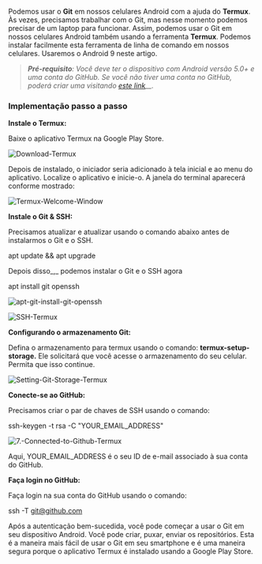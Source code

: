 Podemos usar o **Git** em nossos celulares Android com a ajuda do **Termux**. Às vezes, precisamos trabalhar com o Git, mas nesse momento podemos precisar de um laptop para funcionar. Assim, podemos usar o Git em nossos celulares Android também usando a ferramenta **Termux**. Podemos instalar facilmente esta ferramenta de linha de comando em nossos celulares. Usaremos o Android 9 neste artigo.

> **_Pré-requisito_**_: Você deve ter o dispositivo com Android versão 5.0+ e uma conta do GitHub. Se você não tiver uma conta no GitHub, poderá criar uma visitando_ _[este link](https://github.com/)__._

### **Implementação passo a passo**

**Instale o Termux:**

Baixe o aplicativo Termux na Google Play Store.

![Download-Termux](https://media.geeksforgeeks.org/wp-content/cdn-uploads/20220219215458/1.-Download-Termux.png)

Depois de instalado, o iniciador seria adicionado à tela inicial e ao menu do aplicativo. Localize o aplicativo e inicie-o. A janela do terminal aparecerá conforme mostrado:

![Termux-Welcome-Window](https://media.geeksforgeeks.org/wp-content/cdn-uploads/20220219215630/3.-Termux-Welcome-Window.png)

**Instale o Git & SSH:**

Precisamos atualizar e atualizar usando o comando abaixo antes de instalarmos o Git e o SSH.

apt update && apt upgrade

Depois disso_,_ podemos instalar o Git e o SSH agora

apt install git openssh

![apt-git-install-git-openssh](https://media.geeksforgeeks.org/wp-content/cdn-uploads/20220219215827/4.-apt-git-install-git-openssh.png)

![SSH-Termux](https://media.geeksforgeeks.org/wp-content/cdn-uploads/20220219215849/5.-SSH-Termux.png)

**Configurando o armazenamento Git:**

Defina o armazenamento para termux usando o comando: **termux-setup-storage.** Ele solicitará que você acesse o armazenamento do seu celular. Permita que isso continue.

![Setting-Git-Storage-Termux](https://media.geeksforgeeks.org/wp-content/cdn-uploads/20220219220000/6.-Setting-Git-Storage-Termux.png)

**Conecte-se ao GitHub:**

Precisamos criar o par de chaves de SSH usando o comando:

ssh-keygen -t rsa -C "YOUR_EMAIL_ADDRESS"

![7.-Connected-to-Github-Termux](https://media.geeksforgeeks.org/wp-content/cdn-uploads/20220219220021/7.-Connected-to-Github-Termux.png)

Aqui, YOUR_EMAIL_ADDRESS é o seu ID de e-mail associado à sua conta do GitHub.

**Faça login no GitHub:**

Faça login na sua conta do GitHub usando o comando:

ssh -T git@github.com

Após a autenticação bem-sucedida, você pode começar a usar o Git em seu dispositivo Android. Você pode criar, puxar, enviar os repositórios. Esta é a maneira mais fácil de usar o Git em seu smartphone e é uma maneira segura porque o aplicativo Termux é instalado usando a Google Play Store.




